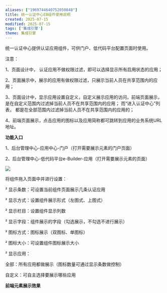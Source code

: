 ```yaml
---
aliases: ["1969744640752050848"]
title: 统一认证中心EB组件使用说明
created: 2025-07-15
modified: 2025-07-15
tags: ['集成引擎']
theme: 集成引擎
---
```


统一认证中心提供认证应用组件，可供门户、低代码平台配置页面时使用。

注意：

1、页面设计中， 认证应用不做权限过滤，即可以选择显示所有启用状态的应用；

2、页面展示中，展示的应用有做权限过滤，只展示当前人员在共享范围内的应用；

3、页面设计中，显示应用设置自定义，自定义展示应用的访问，前端页面展示，是在自定义范围内过滤掉当前人员不在共享范围内的应用； 而“进入认证中心”列表， 都是在全部范围内过滤掉当前人员不在共享范围内的应用的；

4、前端页面展示，点击应用的图标以及应用简称都可跳转到应用的业务系统URL地址。

**功能入口**

1、后台管理中心-应用中心-门户（打开需要展示元素的门户页面）

2、后台管理中心-低代码平台e-Builder-应用（打开需要展示元素的页面）

![](https://myhelpdoc.oss-cn-heyuan.aliyuncs.com/mdimages/0dcbb7998f3e21c1e49d8963597335e4.jpg)

将组件拖入页面中并进行设置：

² 显示条数：可设置当前组件页面展示几条认证应用

² 显示方式：设置组件展示形式（左图式、上图式）

² 显示栏目：设置组件显示列数

² 显示字段：组件展示的字段（勾选展示，不勾选不进行展示）

² 图标方式：图标展示（双图标、单图标）

² 图标大小：可设置组件图标展示大小

² 显示应用：

全部：所有应用都做展示（图标数量可通过显示条数做控制）

自定义：可自主选择要展示哪些应用

**前端元素展示效果**

